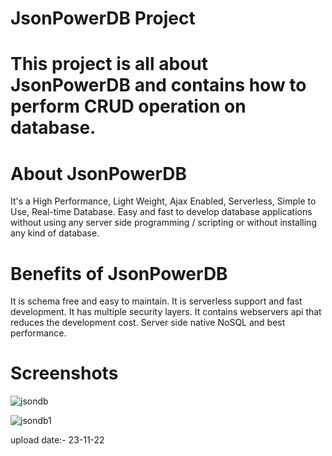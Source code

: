 # JsonPowerDB Project
# This project is all about JsonPowerDB and contains how to perform CRUD operation on database.

# About JsonPowerDB
It's a High Performance, Light Weight, Ajax Enabled, Serverless, Simple to Use, Real-time Database. Easy and fast to develop database applications without using any server side programming / scripting or without installing any kind of database.

# Benefits of JsonPowerDB
  It is schema free and easy to maintain.
  It is serverless support and fast development.
  It has multiple security layers.
  It contains webservers api that reduces the development cost.
  Server side native NoSQL and best performance.
  
# Screenshots

![jsondb](https://user-images.githubusercontent.com/88700018/203484721-957651e9-8a75-405f-9033-dc8883e29b07.png)

![jsondb1](https://user-images.githubusercontent.com/88700018/203484978-5b001ac7-e3e8-46e9-828d-425c23904a6c.png)

upload date:- 23-11-22
